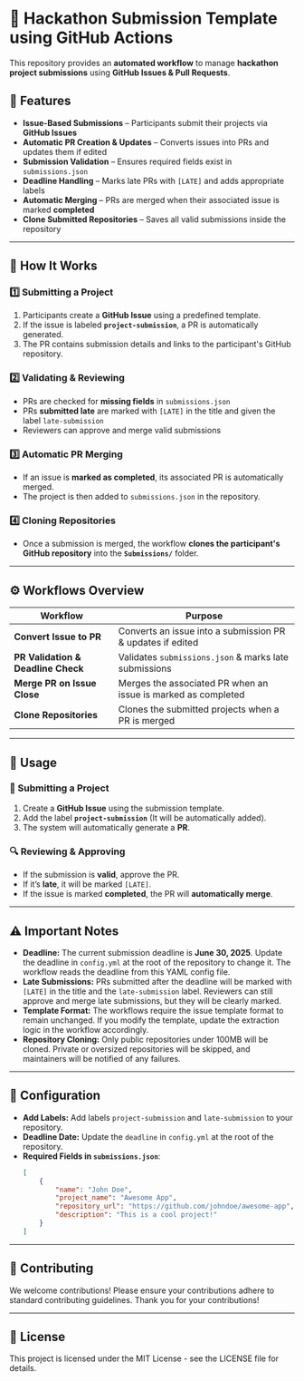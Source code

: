 # 🚀 Hackathon Submission Template using GitHub Actions

This repository provides an **automated workflow** to manage **hackathon project submissions** using **GitHub Issues & Pull Requests**.

## 📌 Features

- **Issue-Based Submissions** – Participants submit their projects via **GitHub Issues**  
- **Automatic PR Creation & Updates** – Converts issues into PRs and updates them if edited  
- **Submission Validation** – Ensures required fields exist in `submissions.json`  
- **Deadline Handling** – Marks late PRs with `[LATE]` and adds appropriate labels  
- **Automatic Merging** – PRs are merged when their associated issue is marked **completed**  
- **Clone Submitted Repositories** – Saves all valid submissions inside the repository

---

## 🔄 How It Works

### 1️⃣ Submitting a Project

1. Participants create a **GitHub Issue** using a predefined template.
2. If the issue is labeled **`project-submission`**, a PR is automatically generated.
3. The PR contains submission details and links to the participant's GitHub repository.

### 2️⃣ Validating & Reviewing

- PRs are checked for **missing fields** in `submissions.json`
- PRs **submitted late** are marked with `[LATE]` in the title and given the label `late-submission`
- Reviewers can approve and merge valid submissions

### 3️⃣ Automatic PR Merging

- If an issue is **marked as completed**, its associated PR is automatically merged.
- The project is then added to `submissions.json` in the repository.

### 4️⃣ Cloning Repositories

- Once a submission is merged, the workflow **clones the participant's GitHub repository** into the **`Submissions/`** folder.

---

## ⚙️ Workflows Overview

| **Workflow**                       | **Purpose**                                                   |
| ---------------------------------- | ------------------------------------------------------------- |
| **Convert Issue to PR**            | Converts an issue into a submission PR & updates if edited    |
| **PR Validation & Deadline Check** | Validates `submissions.json` & marks late submissions         |
| **Merge PR on Issue Close**        | Merges the associated PR when an issue is marked as completed |
| **Clone Repositories**             | Clones the submitted projects when a PR is merged             |

---

## 🚀 Usage

### 📝 Submitting a Project

1. Create a **GitHub Issue** using the submission template.
2. Add the label **`project-submission`** (It will be automatically added).
3. The system will automatically generate a **PR**.

### 🔍 Reviewing & Approving

- If the submission is **valid**, approve the PR.
- If it’s **late**, it will be marked `[LATE]`.
- If the issue is marked **completed**, the PR will **automatically merge**.

---

## ⚠️ Important Notes

- **Deadline:** The current submission deadline is **June 30, 2025**. Update the deadline in `config.yml` at the root of the repository to change it. The workflow reads the deadline from this YAML config file.
- **Late Submissions:** PRs submitted after the deadline will be marked with `[LATE]` in the title and the `late-submission` label. Reviewers can still approve and merge late submissions, but they will be clearly marked.
- **Template Format:** The workflows require the issue template format to remain unchanged. If you modify the template, update the extraction logic in the workflow accordingly.
- **Repository Cloning:** Only public repositories under 100MB will be cloned. Private or oversized repositories will be skipped, and maintainers will be notified of any failures.

---

## 🔧 Configuration
- **Add Labels:** Add labels `project-submission` and `late-submission` to your repository.
- **Deadline Date:** Update the `deadline` in `config.yml` at the root of the repository.
- **Required Fields in `submissions.json`**:
    ```json
    [
        {
            "name": "John Doe",
            "project_name": "Awesome App",
            "repository_url": "https://github.com/johndoe/awesome-app",
            "description": "This is a cool project!"
        }
    ]
    ```

---

## 🤝 Contributing

We welcome contributions! Please ensure your contributions adhere to standard contributing guidelines.
Thank you for your contributions!

---

## 📄 License

This project is licensed under the MIT License - see the LICENSE file for details.
